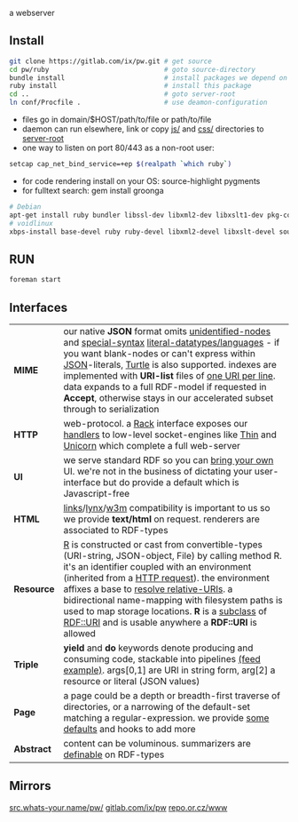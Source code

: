 a webserver

## Install
``` sh
git clone https://gitlab.com/ix/pw.git # get source
cd pw/ruby                             # goto source-directory
bundle install                         # install packages we depend on
ruby install                           # install this package
cd ..                                  # goto server-root
ln conf/Procfile .                     # use deamon-configuration
```

* files go in domain/$HOST/path/to/file or path/to/file
* daemon can run elsewhere, link or copy [js/](js/) and [css/](css/) directories to [server-root](.)
* one way to listen on port 80/443 as a non-root user:

``` sh
setcap cap_net_bind_service=+ep $(realpath `which ruby`)
```

* for code rendering install on your OS: source-highlight pygments
* for fulltext search: gem install groonga

``` sh
# Debian
apt-get install ruby bundler libssl-dev libxml2-dev libxslt1-dev pkg-config python-pygments groonga
# voidlinux
xbps-install base-devel ruby ruby-devel libxml2-devel libxslt-devel source-highlight python-Pygments && gem install bundler
```



## RUN
``` sh
foreman start
```

## Interfaces

<table>

<tr><td><b>MIME</b></td><td>
our native <strong>JSON</strong> format omits <a href="http://milicicvuk.com/blog/2011/07/14/problems-of-the-rdf-model-blank-nodes/">unidentified-nodes</a> and <a href="http://www.w3.org/TR/turtle/#turtle-literals">special-syntax</a> <a href="http://www.w3.org/TR/rdf11-concepts/#section-Datatypes">literal-datatypes/languages</a> - if you want blank-nodes or can&#39;t express within <a href="http://www.json.org/">JSON</a>-literals, <a href="https://www.w3.org/TR/turtle/">Turtle</a> is also supported. indexes are implemented with <strong>URI-list</strong> files of <a href="http://amundsen.com/hypermedia/urilist/">one URI per line</a>. data expands to a full RDF-model if requested in <strong>Accept</strong>, otherwise stays in our accelerated subset through to serialization
</td></tr>

<tr><td><b>HTTP</b></td><td>
web-protocol. a <a href="http://rack.github.io/">Rack</a> interface exposes our <a href="ruby/read.rb.html">handlers</a> to low-level socket-engines like <a href="http://code.macournoyer.com/thin/">Thin</a> and <a href="http://unicorn.bogomips.org/">Unicorn</a> which complete a full web-server
</td></tr>

<tr><td><b>UI</b></td><td>
we serve standard RDF so you can <a href="https://github.com/solid/solid-apps">bring your own</a> UI. we're not in the business of dictating your user-interface but do provide a default which is Javascript-free
</td></tr>

<tr><td><b>HTML</b></td><td>
 <a href="http://links.twibright.com/">links</a>/<a href="http://lynx.invisible-island.net/current/">lynx</a>/<a href="http://w3m.sourceforge.net/">w3m</a> compatibility is important to us so we provide <b>text/html</b> on request. renderers are associated to RDF-types
</td></tr>

<tr><td><b>Resource</b></td><td>
<a href="ruby/names.rb.html">R</a> is constructed or cast from convertible-types (URI-string, JSON-object, File) by calling method R. it's an identifier coupled with an environment (inherited from a <a href="http://tools.ietf.org/html/rfc7231#section-5">HTTP request</a>). the environment affixes a base to <a href="https://tools.ietf.org/html/rfc3986#section-5.2">resolve relative-URIs</a>. a bidirectional name-mapping with filesystem paths is used to map storage locations. <strong>R</strong> is a <a href="http://rubylearning.com/satishtalim/ruby_inheritance.html">subclass</a> of <a href="http://www.rubydoc.info/github/ruby-rdf/rdf/RDF/URI">RDF::URI</a> and is usable anywhere a <strong>RDF::URI</strong> is allowed
</td></tr>

<tr><td style="white-space: nowrap"><b>Triple</b></td><td>
<b>yield</b> and <b>do</b> keywords denote producing and consuming code, stackable into pipelines <a href=ruby/message.news.rb.html>(feed example)</a>. 
args[0,1] are URI in string form, arg[2] a resource or literal (JSON values)
</td></tr>

<tr><td style="white-space: nowrap"><b>Page</b></td><td>
a page could be a depth or breadth-first traverse of directories, or a narrowing of the default-set matching a regular-expression. we provide <a href=ruby/search.fs.rb.html>some defaults</a> and hooks to add more
</td></tr>

<tr><td><b>Abstract</b></td><td>
content can be voluminous. summarizers are <a href=ruby/message.mail.rb.html>definable</a> on RDF-types
</td></tr>

</table>

## Mirrors

[src.whats-your.name/pw/](http://src.whats-your.name/pw/)
[gitlab.com/ix/pw](https://gitlab.com/ix/pw)
[repo.or.cz/www](http://repo.or.cz/www)
